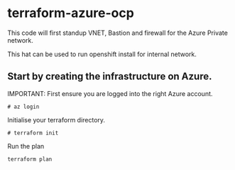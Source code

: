 # terraform-azure-ocp
This code will first standup VNET, Bastion and firewall for the Azure Private network.

This hat can be used to run openshift install for internal network.

## Start by creating the infrastructure on Azure.
IMPORTANT: First ensure you are logged into the right Azure account.

```# az login```

Initialise your terraform directory.

```# terraform init```

Run the plan

```terraform plan```


